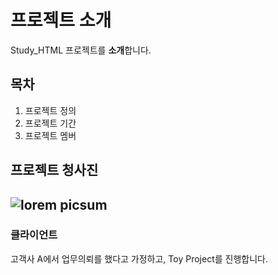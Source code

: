 # 프로젝트 소개
Study_HTML 프로젝트를 **소개**합니다.

## 목차
1. 프로젝트 정의
2. 프로젝트 기간
3. 프로젝트 멤버

## 프로젝트 청사진
![lorem picsum](https://picsum.photos/300/200)
---
### 클라이언트
고객사 A에서 업무의뢰를 했다고 가정하고, Toy Project를 진행합니다.